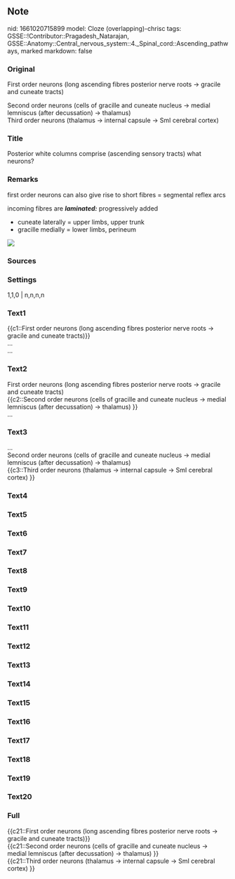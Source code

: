 ## Note
nid: 1661020715899
model: Cloze (overlapping)-chrisc
tags: GSSE::!Contributor::Pragadesh_Natarajan, GSSE::Anatomy::Central_nervous_system::4._Spinal_cord::Ascending_pathways, marked
markdown: false

### Original
First order neurons (long ascending fibres posterior nerve roots →
gracile and cuneate tracts)
<div>
  Second order neurons (cells of gracille and cuneate nucleus →
  medial lemniscus (after decussation) → thalamus)
</div>
<div>
  Third order neurons (thalamus → internal capsule → SmI cerebral
  cortex)
</div>

### Title
Posterior white columns comprise (ascending sensory tracts) what neurons?

### Remarks
first order neurons can also give rise to short fibres = segmental
reflex arcs
<div>
  incoming fibres are <i style="font-weight: bold;">laminated:</i>
  progressively added
</div>
<div>
  <ul>
    <li>cuneate laterally = upper limbs, upper trunk
    <li>gracille medially = lower limbs, perineum
  </ul>
  <div><img src="64.png"></div>
</div>

### Sources


### Settings
1,1,0 | n,n,n,n

### Text1
<div>
  {{c1::First order neurons (long ascending fibres posterior nerve
  roots → gracile and cuneate tracts)}}
</div>
<div>
  ...
</div>
<div>
  ...
</div>

### Text2
<div>
  First order neurons (long ascending fibres posterior nerve roots
  → gracile and cuneate tracts)
</div>
<div>
  {{c2::Second order neurons (cells of gracille and cuneate nucleus
  → medial lemniscus (after decussation) → thalamus) }}
</div>
<div>
  ...
</div>

### Text3
<div>
  ...
</div>
<div>
  Second order neurons (cells of gracille and cuneate nucleus →
  medial lemniscus (after decussation) → thalamus) 
</div>
<div>
  {{c3::Third order neurons (thalamus → internal
  capsule → SmI cerebral cortex) }}
</div>

### Text4


### Text5


### Text6


### Text7


### Text8


### Text9


### Text10


### Text11


### Text12


### Text13


### Text14


### Text15


### Text16


### Text17


### Text18


### Text19


### Text20


### Full
<div>
  {{c21::First order neurons (long ascending fibres posterior nerve
  roots → gracile and cuneate tracts)}}
</div>
<div>
  {{c21::Second order neurons (cells of gracille and cuneate
  nucleus → medial lemniscus (after decussation) →
  thalamus) }}
</div>
<div>
  {{c21::Third order neurons (thalamus → internal
  capsule → SmI cerebral cortex) }}
</div>
